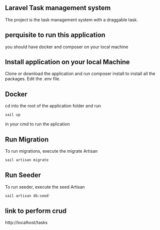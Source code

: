 ## Laravel Task management system

The project is the task management system with a draggable task.

## perquisite to run this application

you should have docker and composer on your local machine

## Install application on your local Machine

Clone or download the application and run composer install to install all the packages. Edit the .env file.

## Docker

cd into the root of the application folder and run

```bash
sail up
```

in your cmd to run the aplication

## Run Migration

To run migrations, execute the migrate Artisan

```bash
sail artisan migrate
```

## Run Seeder

To run seeder, execute the seed Artisan

```bash
sail artisan db:seed'
```

## link to perform crud

http://localhost/tasks
